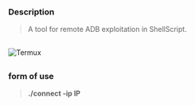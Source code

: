 ### Description
> A tool for remote ADB exploitation in ShellScript.
##
<div>
<img alt='Termux' src='https://img.shields.io/badge/Testado_No-Termux-100000?style=for-the-badge&logo= &logoColor=9FFF4B&labelColor=000000&color=B7FF43'/>
</div>

##

### form of use
> **./connect -ip IP**
